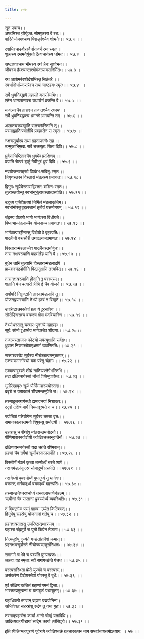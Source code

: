 ```yaml
---
title: ०५७

---
```

सूत उवाच।।  
अष्टभिश्च हयैर्युक्तः सोमपुत्रस्य वै रथः।।  
वारितेजोमयश्चाथ पिशङ्गैश्चैव शोभनैः।। ५७.१ ।।  
  
दशभिश्चाकृशैरश्वैर्नानावर्णै रथः स्मृतः।।  
शुक्रस्य क्ष्मामयैर्युक्तो दैत्याचार्यस्य धीमतः।। ५७.२ ।।  
  
अष्टाश्वश्चाथ भौमस्य रथो हैमः सुशोभनः।।  
जीवस्य हैमश्चाष्टाश्वोमंदस्यायसनिर्मितः।। ५७.३ ।।  
  
रथ आपोमयैरश्वैर्दशभिस्तु सितेतरैः।।  
स्वर्भानोर्भास्करारेश्च तथा चाष्टहयः स्मृतः।। ५७.४ ।।  
  
सर्वे ध्रुवनिबद्धावै ग्रहास्ते वातरश्मिभिः।।  
एतेन भ्राम्यमाणाश्च यथायोगं व्रजन्ति वै।। ५७.५ ।।  
  
यावंत्यश्चैव ताराश्च तावन्तश्चैव रश्मयः।।  
सर्वे ध्रुवनिबद्धाश्च भ्रमन्तो भ्रामयन्ति तम्।। ५७.६ ।।  
  
अलातचक्रवद्यांति वातचक्रेरितानि तु।।  
यस्माद्वहति ज्योतींषि प्रवहस्तेन स स्मृतः।। ५७.७ ।।  
  
नक्षत्रसूर्याश्च तथा ग्रहतारागणैः सह।।  
उन्मुकाभिमुखाः सर्वे चक्रभूताः श्रिता दिवि।। ५७.८ ।।  
  
ध्रुवेणाधिष्ठिताश्चैव ध्रुवमेव प्रदक्षिणम्।।  
प्रयांति चेश्वरं द्रष्टुं मेढीभूतं ध्रुवं दिवि।। ५७.९ ।।  
  
नवयोजनसाहस्रो विष्कंभः सवितुः स्मृतः।।  
त्रिगुणस्तस्य विस्तारो मंडलस्य प्रमाणतः।। ५७.१೦ ।।  
  
द्विगुणः सूर्यविस्ताराद्विस्तारः शशिनः स्मृतः।।  
तुल्यस्तयोस्तु स्वर्भानुर्भूत्वाधस्तात्प्रसर्पति।। ५७.११ ।।  
  
उद्धृत्य पृथिविछायां निर्मितां मंडलाकृतिम्।।  
स्वर्भानोस्तु बृहत्स्थानं तृतीयं यत्तमोमयम्।। ५७.१२ ।।  
  
चंद्रस्य षोडशो भागो भार्गवस्य विधीयते।।  
विष्कंभान्मंडलाच्चैव योजनाच्च प्रमाणतः।। ५७.१३ ।।  
  
भार्गवात्पादहीनस्तु विज्ञेयो वै बृहस्पतिः।।  
पादहीनौ वक्रसौरी तथाऽऽयामप्रमाणतः।। ५७.१४ ।।  
  
विस्तारान्मंडलाच्चैव पादहीनस्तयोर्बुधः।।  
तारा नक्षत्ररूपाणि वपुष्मंतीह यानि वै।। ५७.१५ ।।  
  
बुधेन तानि तुल्यानि विस्तारान्मंडलादपि।।  
प्रायशश्चंद्रयोगीनि विद्यादृक्षाणि तत्त्ववित्।। ५७.१६ ।।  
  
तारानक्षत्ररूपाणि हीनानि तु परस्परम्।।  
शतानि पंच चत्वारी त्रीणि द्वे चैव योजने।। ५७.१७ ।।  
  
सर्वोपरि निकृष्टानि तारकामंडलानि तु।।  
योजनद्वयमात्राणि तेभ्यो ह्रस्वं न विद्यते।। ५७.१८ ।।  
  
उपरिष्टात्त्रयस्तेषां ग्रहा ये दूरसर्पिणः।।  
सौरोङ्गिराश्च वक्रश्च ज्ञेया मंदविचारिणः।। ५७.१९ ।।  
  
तेभ्योधस्तात्तु चत्वारः पुनरन्ये महाग्रहाः।।  
सूर्यः सोमो बुधश्चैव भार्गवश्चैव शीघ्रगाः।। ५७.२೦ ।।  
  
तावंत्यस्तारकाः कोट्यो यावंत्युक्षाणि सर्वशः।।  
ध्रुवात्त नियमाच्चैषामृक्षमार्गे व्यवस्तितिः।। ५७.२१ ।।  
  
सप्ताश्वस्यैव सूर्यस्य नीचोच्चत्वमनुक्रमात्।।  
उत्तरायणमार्गस्थो यदा पर्वसु चंद्रमाः।। ५७.२२ ।।  
  
उच्चत्वाद्दृश्यते शीघ्रं नातिव्यक्तैर्गभस्तिभिः।।  
तदा दक्षिणमार्गस्थो नीचां वीथिमुपाश्रितः।। ५७.२३ ।।  
  
भूमीरेखावृतः सूर्यः पौर्णिमावास्ययोस्तदा।।  
ददृशे च यथाकालं शीघ्रमस्तमुपैति च।। ५७.२४ ।।  
  
तस्मादुत्तरमार्गस्थो ह्यमावास्यां निशाकरः।।  
ददृशे दक्षिणे मार्गे नियमाद्दृश्यते न च।। ५७.२५ ।।  
  
ज्योतिषां गतियोगेन सूर्यस्य तमसा वृतः।।  
समानकालास्तमयौ विषुवत्सु समोदयौ।। ५७.२६ ।।  
  
उत्तरासु च वीथीषु व्यंतरास्तमनोदयौ।।  
पौर्णिमावास्ययोर्ज्ञेयौ ज्योतिश्चक्रानुवर्तिनौ।। ५७.२७ ।।  
  
दक्षिणायनमार्गस्थौ यदा चरति रश्मिवान्।।  
ग्रहणां चैव सर्वेषां सूर्योधस्तात्प्रसर्पति।। ५७.२८ ।।  
  
विस्तीर्णं मंडलं कृत्वा तस्योर्ध्वं चरते शशी।।  
नक्षत्रमंडलं कृत्स्रं सोमादूर्ध्वं प्रसर्पति।। ५७.२९ ।।  
  
नक्षत्रेभ्यो बुधश्चोर्ध्वं बुधादूर्ध्वं तु भार्गवः।।  
वक्रस्तु भार्गवादूर्ध्वं वक्रादूर्ध्वं बृहस्पतिः।। ५७.३೦ ।।  
  
तस्माच्छनैश्चरश्चोर्ध्वं तस्मात्सप्तर्षिमंडलम्।।  
ऋषीणां चैव सप्तानां ध्रुवस्योर्ध्वं व्यवस्थितिः।। ५७.३१ ।।  
  
तं विष्णुलोकं परमं ज्ञात्वा मुच्येत किल्बिषात्।।  
द्विगुणेषु सहस्रेषु योजनानां शतेषु च।। ५७.३२ ।।  
  
ग्रहनक्षत्रतारासु उपरिष्टाद्यथाक्रमम्।।  
ग्रहाश्च चंद्रसूर्यै च युतौ दिव्येन तेजसा।। ५७.३३ ।।  
  
नित्यमृक्षेषु युज्यंते गच्छंतोहर्निशं क्रमात्।।  
ग्रहनक्षत्रसूर्यास्ते नीचोच्चऋजुसंस्थिताः।। ५७.३४ ।।  
  
समागमे च भेदे च पश्यंति युगपत्प्रजाः।।  
ऋतवः षट् स्मृताः सर्वे समागच्छंति पंचधा।। ५७.३५ ।।  
  
परस्परास्थिता ह्येते युज्यंते च परस्परम्।।  
असंकरेण विज्ञेयस्तेषां योगस्तु वै बुधैः।। ५७.३६ ।।  
  
एवं संक्षिप्य कथितं ग्रहाणां गमनं द्विजाः।।  
भास्करप्रमुखानां च यतादृष्टं यथाश्रुतम्।। ५७.३७ ।।  
  
ग्रहाधिपत्ये भगवान् ब्रह्मणा पद्मयोनिना।।  
अभिषिक्तः सहस्रांशू रुद्रेण तु यथा गुहः।। ५७.३८ ।।  
  
तस्माद्ग्रहार्चना कार्या अग्नौ चोद्यं यताविधि।।  
आदित्यग्रह पीडायां सद्भिः कार्या।र्थसिद्धये।। ५७.३९ ।।  
  
इति श्रीलिंगमहापुराणे पूर्वभागे ज्योतिश्चक्रे ग्रहचारकथनं नाम सप्तपंचाशत्तमोऽध्यायः।। ५७ ।।
